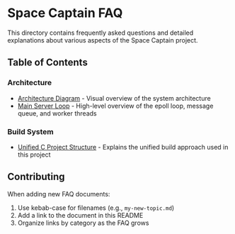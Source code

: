 # Space Captain FAQ

This directory contains frequently asked questions and detailed explanations about various aspects of the Space Captain project.

## Table of Contents

### Architecture
- [Architecture Diagram](arch.png) - Visual overview of the system architecture
- [Main Server Loop](main-loop.md) - High-level overview of the epoll loop, message queue, and worker threads

### Build System
- [Unified C Project Structure](unified-c-project-structure.md) - Explains the unified build approach used in this project

## Contributing

When adding new FAQ documents:
1. Use kebab-case for filenames (e.g., `my-new-topic.md`)
2. Add a link to the document in this README
3. Organize links by category as the FAQ grows